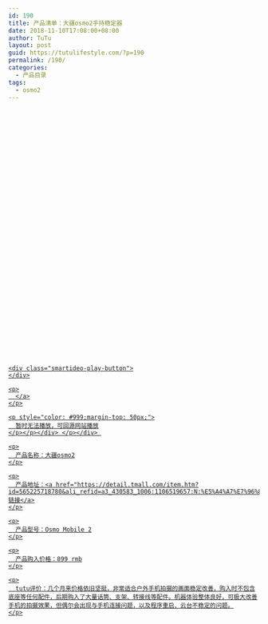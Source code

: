 ```yaml
---
id: 190
title: 产品清单：大疆osmo2手持稳定器
date: 2018-11-10T17:08:00+08:00
author: TuTu
layout: post
guid: https://tutulifestyle.com/?p=190
permalink: /190/
categories:
  - 产品目录
tags:
  - osmo2
---
```

<div class="smartideo">
  <div class="player" style="width: 100%;height: 500px;">
  </div>
</div>

<div class="smartideo">
  <div class="player" style="width: 100%;height: 500px;">
    <a href="https://www.bilibili.com/video/av24157494" target="_blank" class="smartideo-play-link"></p> 
    
    <div class="smartideo-play-button">
    </div>
    
    <p>
      </a>
    </p>
    
    <p style="color: #999;margin-top: 50px;">
      暂时无法播放，可回源网站播放
    </p></p></div> </p></div> 
    
    <p>
      产品名称：大疆osmo2
    </p>
    
    <p>
      产品地址：<a href="https://detail.tmall.com/item.htm?id=565225718780&ali_refid=a3_430583_1006:1106519657:N:%E5%A4%A7%E7%96%86osmo2:21a3a71913235761201e0dfbdd42d37a&ali_trackid=1_21a3a71913235761201e0dfbdd42d37a&spm=a230r.1.14.3&skuId=3742681394181">链接</a>
    </p>
    
    <p>
      产品型号：Osmo Mobile 2
    </p>
    
    <p>
      产品购入价格：899 rmb
    </p>
    
    <p>
      tutu评价：几个月来价格依旧坚挺，非常适合户外手机拍摄的画面稳定改善，购入时不包含底座等任何配件，后期购入了大量话筒、支架、转接线等配件。机器体验整体良好，可极大改善手机的拍摄效果，但偶尔会出现与手机连接问题，以及程序重启、云台不稳定的问题。
    </p>